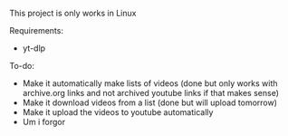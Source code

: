 This project is only works in Linux

Requirements:
- yt-dlp

To-do:
- Make it automatically make lists of videos (done but only works with archive.org links and not archived youtube links if that makes sense)
- Make it download videos from a list (done but will upload tomorrow)
- Make it upload the videos to youtube automatically
- Um i forgor
